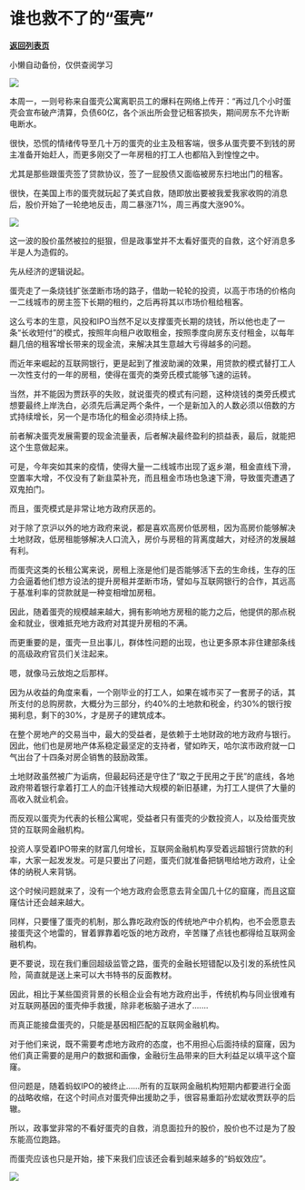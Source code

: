 # 谁也救不了的“蛋壳”

[**返回列表页**](/gzh/政事堂2019)

小懒自动备份，仅供查阅学习

![](https://mmbiz.qpic.cn/mmbiz_jpg/rxhS23yu8cMt74D5whpdwN77ibxmhKFt6yHfRhLzDDoH3GFDhgk4t6icCD98P6FfP1PmlDKZlfuNArOiaqG1ONCow/640?wx_fmt=jpeg)

  

本周一，一则号称来自蛋壳公寓离职员工的爆料在网络上传开：“再过几个小时蛋壳会宣布破产清算，负债60亿，各个派出所会登记租客损失，期间房东不允许断电断水。

  

很快，恐慌的情绪传导至几十万的蛋壳的业主及租客端，很多从蛋壳要不到钱的房主准备开始赶人，而更多刚交了一年房租的打工人也都陷入到惶惶之中。

  

尤其是那些跟蛋壳签了贷款协议，签了一屁股债又面临被房东扫地出门的租客。

  

很快，在美国上市的蛋壳就玩起了美式自救，随即放出要被我爱我家收购的消息后，股价开始了一轮绝地反击，周二暴涨71%，周三再度大涨90%。

  

![](https://mmbiz.qpic.cn/mmbiz_png/tft1HVJPPk9ShfV2jf61BiaRoWE0ZXetrJO3LcJHWVeePd1wWqoS2NyteZj8SD1SvibicGSKmq1rzoaquwk9Ejmmw/640?wx_fmt=png)

  

这一波的股价虽然被拉的挺狠，但是政事堂并不太看好蛋壳的自救，这个好消息多半是人为造假的。

  

先从经济的逻辑说起。  

  

蛋壳走了一条烧钱扩张垄断市场的路子，借助一轮轮的投资，以高于市场的价格向一二线城市的房主签下长期的租约，之后再将其以市场价租给租客。  

  

这么亏本的生意，风投和IPO当然不足以支撑蛋壳长期的烧钱，所以他也走了一条“长收短付”的模式，按照年向租户收取租金，按照季度向房东支付租金，以每年翻几倍的租客增长带来的现金流，来解决其生意越大亏得越多的问题。  

  

而近年来崛起的互联网银行，更是起到了推波助澜的效果，用贷款的模式替打工人一次性支付的一年的房租，使得在蛋壳的类旁氏模式能够飞速的运转。  

  

当然，并不能因为贾跃亭的失败，就说蛋壳的模式有问题，这种烧钱的类旁氏模式想要最终上岸洗白，必须先后满足两个条件，一个是新加入的人数必须以倍数的方式持续增长，另一个是市场化的租金必须持续上扬。

  

前者解决蛋壳发展需要的现金流量表，后者解决最终盈利的损益表，最后，就能把这个生意做起来。

  

可是，今年突如其来的疫情，使得大量一二线城市出现了返乡潮，租金直线下滑，空置率大增，不仅没有了新韭菜补充，而且租金市场也急速下滑，导致蛋壳遭遇了双鬼拍门。

  

而且，蛋壳模式是非常让地方政府厌恶的。

  

对于除了京沪以外的地方政府来说，都是喜欢高房价低房租，因为高房价能够解决土地财政，低房租能够解决人口流入，房价与房租的背离度越大，对经济的发展越有利。

  

而蛋壳这类的长租公寓来说，房租上涨是他们是否能够活下去的生命线，生存的压力会逼着他们想方设法的提升房租并垄断市场，譬如与互联网银行的合作，其远高于基准利率的贷款就是一种变相增加房租。

  

因此，随着蛋壳的规模越来越大，拥有影响地方房租的能力之后，他提供的那点税金和就业，很难抵充地方政府对其提升房租的不满。

  

而更重要的是，蛋壳一旦出事儿，群体性问题的出现，也让更多原本非住建部条线的高级政府官员们关注起来。

  

嗯，就像马云放炮之后那样。  

  

因为从收益的角度来看，一个刚毕业的打工人，如果在城市买了一套房子的话，其所支付的总购房款，大概分为三部分，约40%的土地款和税金，约30%的银行按揭利息，剩下的30%，才是房子的建筑成本。

  

在整个房地产的交易当中，最大的受益者，是依赖于土地财政的地方政府与银行。因此，他们也是房地产体系稳定最坚定的支持者，譬如昨天，哈尔滨市政府就一口气出台了十四条对房企销售的鼓励政策。  

  

土地财政虽然被广为诟病，但最起码还是守住了“取之于民用之于民”的底线，各地政府带着银行拿着打工人的血汗钱推动大规模的新旧基建，为打工人提供了大量的高收入就业机会。

  

而反观以蛋壳为代表的长租公寓呢，受益者只有蛋壳的少数投资人，以及给蛋壳放贷的互联网金融机构。  

  

投资人享受着IPO带来的财富几何增长，互联网金融机构享受着远超银行贷款的利率，大家一起发发发。可是只要出了问题，蛋壳们就准备把锅甩给地方政府，让全体的纳税人来背锅。

  

这个时候问题就来了，没有一个地方政府会愿意去背全国几十亿的窟窿，而且这窟窿估计还会越来越大。

  

同样，只要懂了蛋壳的机制，那么靠吃政府饭的传统地产中介机构，也不会愿意去接蛋壳这个地雷的，冒着罪靠着吃饭的地方政府，辛苦赚了点钱也都得给互联网金融机构。

  

更不要说，现在我们重回超级监管之路，蛋壳的金融长短错配以及引发的系统性风险，简直就是送上来可以大书特书的反面教材。

  

因此，相比于某些国资背景的长租企业会有地方政府出手，传统机构与同业很难有对互联网基因的蛋壳伸手救援，除非老板脑子进水了.......  

  

而真正能接盘蛋壳的，只能是基因相匹配的互联网金融机构。

  

对于他们来说，既不需要考虑地方政府的态度，也不用担心后面持续的窟窿，因为他们真正需要的是用户的数据和画像，金融衍生品带来的巨大利益足以填平这个窟窿。  

  

但问题是，随着蚂蚁IPO的被终止......所有的互联网金融机构短期内都要进行全面的战略收缩，在这个时间点对蛋壳伸出援助之手，很容易重蹈孙宏斌收贾跃亭的后辙。  

  

所以，政事堂非常的不看好蛋壳的自救，消息面拉升的股价，股价也不过是为了股东能高位跑路。  

  

而蛋壳应该也只是开始，接下来我们应该还会看到越来越多的“蚂蚁效应”。

  

![](https://mmbiz.qpic.cn/mmbiz_jpg/rxhS23yu8cPp0iaKAfe0ZsWfgGcY72o9Nror8TicrtnlDsqzY7y4Kum4fM3X0FMEGlbvm9HvZUiaETSnLt4DHNLbQ/640?wx_fmt=jpeg)

